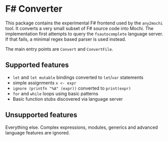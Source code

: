 # F# Converter

This package contains the experimental F# frontend used by the `any2mochi` tool.
It converts a very small subset of F# source code into Mochi.  The
implementation first attempts to query the `fsautocomplete` language server.
If that fails, a minimal regex based parser is used instead.

The main entry points are `Convert` and `ConvertFile`.

## Supported features

- `let` and `let mutable` bindings converted to `let`/`var` statements
- simple assignments `x <- expr`
- `ignore (printfn "%A" (expr))` converted to `print(expr)`
- `for` and `while` loops using basic patterns
- Basic function stubs discovered via language server

## Unsupported features

Everything else. Complex expressions, modules, generics and advanced
language features are ignored.

